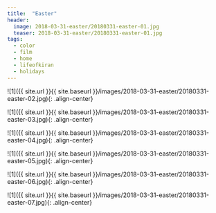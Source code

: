 ```yaml
---
title:  "Easter"
header:
  image: 2018-03-31-easter/20180331-easter-01.jpg
  teaser: 2018-03-31-easter/20180331-easter-01.jpg
tags: 
  - color
  - film
  - home
  - lifeofkiran
  - holidays
---
```


<p></p>
![1]({{ site.url }}{{ site.baseurl }}/images/2018-03-31-easter/20180331-easter-02.jpg){: .align-center}
<figcaption> </figcaption>
<p></p>

<p></p>
![1]({{ site.url }}{{ site.baseurl }}/images/2018-03-31-easter/20180331-easter-03.jpg){: .align-center}
<figcaption> </figcaption>
<p></p>

<p></p>
![1]({{ site.url }}{{ site.baseurl }}/images/2018-03-31-easter/20180331-easter-04.jpg){: .align-center}
<figcaption> </figcaption>
<p></p>

<p></p>
![1]({{ site.url }}{{ site.baseurl }}/images/2018-03-31-easter/20180331-easter-05.jpg){: .align-center}
<figcaption> </figcaption>
<p></p>

<p></p>
![1]({{ site.url }}{{ site.baseurl }}/images/2018-03-31-easter/20180331-easter-06.jpg){: .align-center}
<figcaption> </figcaption>
<p></p>

<p></p>
![1]({{ site.url }}{{ site.baseurl }}/images/2018-03-31-easter/20180331-easter-07.jpg){: .align-center}
<figcaption> </figcaption>
<p></p>

